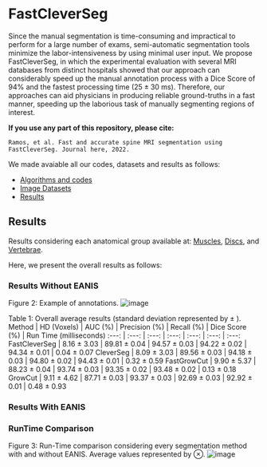 # FastCleverSeg
Since the manual segmentation is time-consuming and impractical to perform for a large number of exams, semi-automatic segmentation tools minimize the labor-intensiveness by using minimal user input. We propose FastCleverSeg, in which the experimental evaluation with several MRI databases from distinct hospitals showed that our approach can considerably speed up the manual annotation process with a Dice Score of 94\% and the fastest processing time ($25 \pm 30$ ms).
Therefore, our approaches can aid physicians in producing reliable ground-truths in a fast manner, speeding up the laborious task of manually segmenting regions of interest.

**If you use any part of this repository, please cite:**

```
Ramos, et al. Fast and accurate spine MRI segmentation using FastCleverSeg. Journal here, 2022.
```

We made avaiable all our codes, datasets and results as follows:
- [Algorithms and codes](Codes/OldMatlab)
- [Image Datasets](ImageDatasets)
- [Results](Results)




## Results

Results considering each anatomical group available at: [Muscles](PM/readme.md), [Discs](IVD/readme.md), and [Vertebrae](VBs/readme.md).

Here, we present the overall results as follows: 


### Results Without EANIS

Figure 2: Example of annotations. 
![image](https://user-images.githubusercontent.com/3834596/185267331-a82065f1-4d17-4549-8d09-4431d59949ad.png)

 Table 1: Overall average results (standard deviation represented by $\pm$ ).
 Method          | HD (Voxels) | AUC (%)   | Precision (%) | Recall (%) | Dice Score  (%) | Run Time (milliseconds)
   :---:         | :---:       | :---: | :---:     | :---:  | :---:  | :---:    
FastCleverSeg     | 8.16  $\pm$  3.03  |   89.81  $\pm$  0.04  |   94.57 $\pm$   0.03  |   94.22  $\pm$  0.02  |   94.34 $\pm$   0.01  |    0.04  $\pm$  0.07
CleverSeg         | 8.09  $\pm$  3.03  |   89.56  $\pm$  0.03  |   94.18 $\pm$   0.03  |   94.80  $\pm$  0.02  |   94.43 $\pm$   0.01  |    0.32 $\pm$   0.59
FastGrowCut       | 9.90  $\pm$  5.37  |   88.23  $\pm$  0.04  |   93.74 $\pm$   0.03  |   93.35  $\pm$  0.02  |   93.48 $\pm$   0.02  |    0.13 $\pm$   0.18
GrowCut           | 9.11  $\pm$  4.62  |   87.71  $\pm$  0.03  |   93.37 $\pm$   0.03  |   92.69 $\pm$   0.03  |   92.92 $\pm$   0.01  |    0.48 $\pm$   0.93


    
    
    
    


### Results With EANIS



### RunTime Comparison

Figure 3: Run-Time comparison considering every segmentation method with and without EANIS. Average values represented by $\otimes$.
![image](https://user-images.githubusercontent.com/3834596/185266101-82bed07e-3745-40f5-a385-a3c9d2301871.png)



